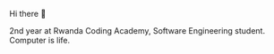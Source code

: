<!-- https://github.com/carlsednaoui/gitsocial -->

 Hi there 👋

 2nd year at Rwanda Coding Academy, Software Engineering student.
 <br>
 Computer is life.
